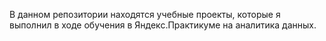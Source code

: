 В данном репозитории находятся учебные проекты, которые я выполнил в ходе обучения в Яндекс.Практикуме на аналитика данных.
